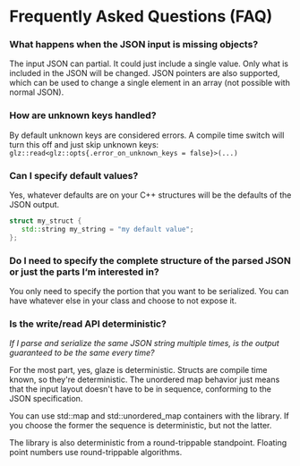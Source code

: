 # Frequently Asked Questions (FAQ)

### What happens when the JSON input is missing objects? 

The input JSON can partial. It could just include a single value. Only what is included in the JSON will be changed. JSON pointers are also supported, which can be used to change a single element in an array (not possible with normal JSON).

### How are unknown keys handled?

By default unknown keys are considered errors. A compile time switch will turn this off and just skip unknown keys:
`glz::read<glz::opts{.error_on_unknown_keys = false}>(...)`

### Can I specify default values?

Yes, whatever defaults are on your C++ structures will be the defaults of the JSON output.

```c++
struct my_struct {
   std::string my_string = "my default value";
};
```

### Do I need to specify the complete structure of the parsed JSON or just the parts I‘m interested in?

You only need to specify the portion that you want to be serialized. You can have whatever else in your class and choose to not expose it.

### Is the write/read API deterministic?

*If I parse and serialize the same JSON string multiple times, is the output guaranteed to be the same every time?*

For the most part, yes, glaze is deterministic. Structs are compile time known, so they're deterministic. The unordered map behavior just means that the input layout doesn't have to be in sequence, conforming to the JSON specification.

You can use std::map and std::unordered_map containers with the library. If you choose the former the sequence is deterministic, but not the latter.

The library is also deterministic from a round-trippable standpoint. Floating point numbers use round-trippable algorithms.
